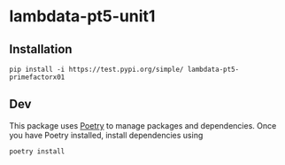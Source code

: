 # lambdata-pt5-unit1

## Installation
    pip install -i https://test.pypi.org/simple/ lambdata-pt5-primefactorx01

## Dev
This package uses [Poetry](https://python-poetry.org/) to manage packages and dependencies. Once you have Poetry installed, install dependencies using 

    poetry install
